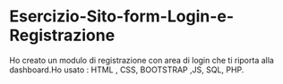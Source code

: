 # Esercizio-Sito-form-Login-e-Registrazione
Ho creato  un modulo di registrazione con area di login che ti riporta alla dashboard.Ho usato : HTML , CSS, BOOTSTRAP ,JS, SQL, PHP. 
